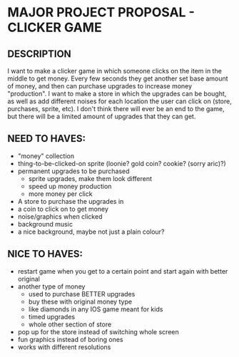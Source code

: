 # MAJOR PROJECT PROPOSAL - CLICKER GAME

## DESCRIPTION
I want to make a clicker game in which someone clicks on the item in the middle to get money. Every few seconds they get another set base amount of money, and then can purchase upgrades to increase money "production". I want to make a store in which the upgrades can be bought, as well as add different noises for each location the user can click on (store, purchases, sprite, etc). I don't think there will ever be an end to the game, but there will be a limited amount of upgrades that they can get. 


## NEED TO HAVES:
  - "money" collection
  - thing-to-be-clicked-on sprite (loonie? gold coin? cookie? (sorry aric)?)
  - permanent upgrades to be purchased
    - sprite upgrades, make them look different
    - speed up money production
    - more money per click
  - A store to purchase the upgrades in
  - a coin to click on to get money
  - noise/graphics when clicked
  - background music
  - a nice background, maybe not just a plain colour?

## NICE TO HAVES:
  - restart game when you get to a certain point and start again with better original 
  - another type of money
    - used to purchase BETTER upgrades 
    - buy these with original money type
    - like diamonds in any IOS game meant for kids
    - timed upgrades
    - whole other section of store 
  - pop up for the store instead of switching whole screen
  - fun graphics instead of boring ones
  - works with different resolutions
  
